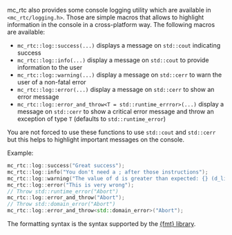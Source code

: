mc\_rtc also provides some console logging utility which are available in
`<mc_rtc/logging.h>`. Those are simple macros that allows to highlight
information in the console in a cross-platform way. The following macros are
available:
- `mc_rtc::log::success(...)` displays a message on `std::cout` indicating success
- `mc_rtc::log::info(...)` display a message on `std::cout` to provide information to the user
- `mc_rtc::log::warning(...)` display a message on `std::cerr` to warn the user of a non-fatal error
- `mc_rtc::log::error(...)` display a message on `std::cerr` to show an error message
- `mc_rtc::log::error_and_throw<T = std::runtime_errror>(...)` display a message on `std::cerr` to show a critical error message and throw an exception of type `T` (defaults to `std::runtime_error`)

You are not forced to use these functions to use `std::cout` and `std::cerr`
but this helps to highlight important messages on the console.

Example:
```cpp
mc_rtc::log::success("Great success");
mc_rtc::log::info("You don't need a ; after those instructions");
mc_rtc::log::warning("The value of d is greater than expected: {} (d_limit: {})", d, d_limit);
mc_rtc::log::error("This is very wrong");
// Throw std::runtime_error("Abort")
mc_rtc::log::error_and_throw("Abort");
// Throw std::domain_error("Abort")
mc_rtc::log::error_and_throw<std::domain_error>("Abort");
```

The formatting syntax is the syntax supported by the [{fmt} library](https://fmt.dev/dev/syntax.html).
